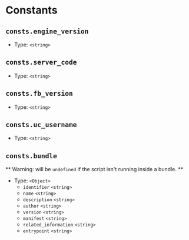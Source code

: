 # Constants
## `consts.engine_version`
* Type: `<string>`

## `consts.server_code`
* Type: `<string>`

## `consts.fb_version`
* Type: `<string>`

## `consts.uc_username`
* Type: `<string>`

## `consts.bundle`
** Warning: will be `undefined` if the script isn't running inside a bundle. **
* Type: `<Object>`
  * `identifier` `<string>`
  * `name` `<string>`
  * `description` `<string>`
  * `author` `<string>`
  * `version` `<string>`
  * `manifest` `<string>`
  * `related_information` `<string>`
  * `entrypoint` `<string>`
